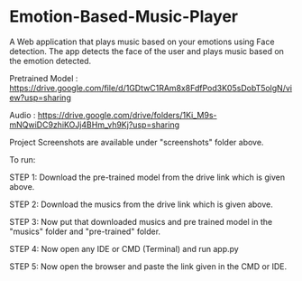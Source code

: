 # Emotion-Based-Music-Player
A Web  application that plays music based on your emotions using Face detection. The app detects the face of the user and plays music based on the emotion detected. 

Pretrained Model : https://drive.google.com/file/d/1GDtwC1RAm8x8FdfPod3K05sDobT5olgN/view?usp=sharing

Audio : https://drive.google.com/drive/folders/1Ki_M9s-mNQwiDC9zhiKOJj4BHm_vh9Kj?usp=sharing

Project Screenshots are available under "screenshots" folder above.

To run:

STEP 1: Download the pre-trained model from the drive link which is given above.

STEP 2: Download the musics from the drive link which is given above.

STEP 3: Now put that downloaded musics and pre trained model in the "musics" folder and "pre-trained" folder.

STEP 4: Now open any IDE or CMD (Terminal) and run app.py

STEP 5: Now open the browser and paste the link given in the CMD or IDE.
